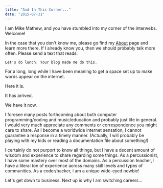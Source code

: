 ```yaml
---
title: "And In This Corner..."
date: "2015-07-31"
---
```


I am Mike Mathew, and you have stumbled into my corner of the interwebs. Welcome!

In the case that you don't know me, please go find my [About](/about) page and learn more there. If I already know you, then we should probably talk more often. Please send a text that reads:

`Let's do lunch. Your blog made me do this.`

For a long, long while I have been meaning to get a space set up to make words appear on the internet.

Here it is.

It has arrived.

We have it now.

I foresee many posts forthcoming about both computer programming/coding and music/education and probably just life in general. I would very much appreciate any comments or correspondence you might care to share. As I become a worldwide internet sensation, I cannot guarantee a response in a timely manner. (Actually, I will probably be playing with my kids or reading a documentation file about something!)

I certainly do not purport to know all things, but I have a decent amount of wisdom and experience to share regarding some things. As a percussionist, I have some mastery over most of the domains. As a percussion teacher, I have a literal ton of experience across many skill levels and types of communities. As a coder/hacker, I am a unique wide-eyed newbie!

Let's get down to business. Next up is why I am switching careers…
